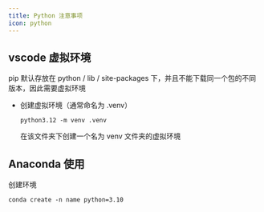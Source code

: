 ```yaml
---
title: Python 注意事项
icon: python
---
```


## vscode 虚拟环境

pip 默认存放在 python / lib / site-packages 下，并且不能下载同一个包的不同版本，因此需要虚拟环境

- 创建虚拟环境（通常命名为 .venv）

  ```
  python3.12 -m venv .venv
  ```

  在该文件夹下创建一个名为 venv 文件夹的虚拟环境

## Anaconda 使用

创建环境

```
conda create -n name python=3.10
```

